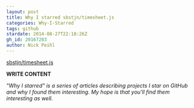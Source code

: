 ```yaml
---
layout: post
title: Why I starred sbstjn/timesheet.js
categories: Why-I-Starred
tags: github
stardate: 2014-08-27T22:18:26Z
gh_id: 20167283
author: Nick Peihl
---
```


[sbstjn/timesheet.js](https://github.com/sbstjn/timesheet.js)

**WRITE CONTENT**

*"Why I starred" is a series of articles describing projects I star on GitHub and why I found them interesting. My hope is that you'll find them interesting as well.*

